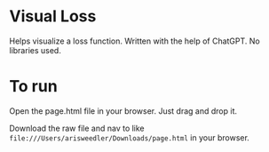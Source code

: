 # Visual Loss

Helps visualize a loss function. Written with the help of ChatGPT. No libraries used.

# To run

Open the page.html file in your browser. Just drag and drop it.

Download the raw file and nav to like `file:///Users/arisweedler/Downloads/page.html` in your browser.
